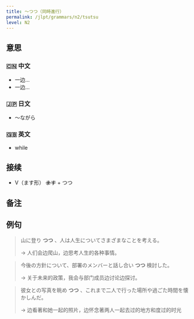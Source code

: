 ```yaml
---
title: 〜つつ（同時進行）
permalink: /jlpt/grammars/n2/tsutsu
level: N2
---
```


## 意思

### 🇨🇳 中文

- 一边...
- 一边...

### 🇯🇵 日文

- 〜ながら

### 🇬🇧 英文

- while

## 接续

- V（ます形） ~~ます~~ + つつ

## 备注


## 例句

> 山に登り **つつ** 、人は人生についてさまざまなことを考える。
>
> → 人们会边爬山，边思考人生的各种事情。

> 今後の方針について、部署のメンバーと話し合い **つつ** 検討した。
>
> → 关于未来的政策，我会与部门成员边讨论边探讨。

> 彼女との写真を眺め **つつ** 、これまで二人で行った場所や過ごた時間を懐かしんだ。
>
> → 边看著和她一起的照片，边怀念著两人一起去过的地方和度过的时光

